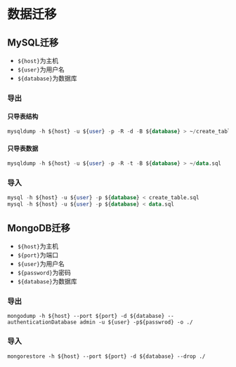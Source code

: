 # 数据迁移

## MySQL迁移

- `${host}`为主机
- `${user}`为用户名
- `${database}`为数据库

### 导出

#### 只导表结构

```sql
mysqldump -h ${host} -u ${user} -p -R -d -B ${database} > ~/create_table.sql
```

#### 只导表数据

```sql
mysqldump -h ${host} -u ${user} -p -R -t -B ${database} > ~/data.sql
```

### 导入

```sql
mysql -h ${host} -u ${user} -p ${database} < create_table.sql
mysql -h ${host} -u ${user} -p ${database} < data.sql
```

## MongoDB迁移

- `${host}`为主机
- `${port}`为端口
- `${user}`为用户名
- `${password}`为密码
- `${database}`为数据库

### 导出

```
mongodump -h ${host} --port ${port} -d ${database} --authenticationDatabase admin -u ${user} -p${passwrod} -o ./
```

### 导入

```
mongorestore -h ${host} --port ${port} -d ${database} --drop ./
```